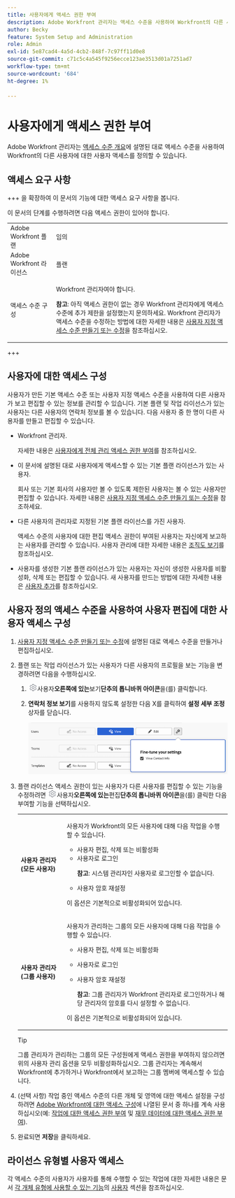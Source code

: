 ```yaml
---
title: 사용자에게 액세스 권한 부여
description: Adobe Workfront 관리자는 액세스 수준을 사용하여 Workfront의 다른 사용자에 대한 사용자 액세스 권한을 정의할 수 있습니다.
author: Becky
feature: System Setup and Administration
role: Admin
exl-id: 5e87cad4-4a5d-4cb2-848f-7c97ff11d0e8
source-git-commit: c71c5c4a545f9256ecce123ae3513d01a7251ad7
workflow-type: tm+mt
source-wordcount: '684'
ht-degree: 1%

---
```



# 사용자에게 액세스 권한 부여

Adobe Workfront 관리자는 [액세스 수준 개요](../../../administration-and-setup/add-users/access-levels-and-object-permissions/access-levels-overview.md)에 설명된 대로 액세스 수준을 사용하여 Workfront의 다른 사용자에 대한 사용자 액세스를 정의할 수 있습니다.

## 액세스 요구 사항

+++ 을 확장하여 이 문서의 기능에 대한 액세스 요구 사항을 봅니다.

이 문서의 단계를 수행하려면 다음 액세스 권한이 있어야 합니다.

<table style="table-layout:auto"> 
 <col> 
 <col> 
 <tbody> 
  <tr> 
   <td role="rowheader">Adobe Workfront 플랜</td> 
   <td>임의</td> 
  </tr> 
  <tr> 
   <td role="rowheader">Adobe Workfront 라이선스</td> 
   <td>플랜</td> 
  </tr> 
  <tr> 
   <td role="rowheader">액세스 수준 구성</td> 
   <td> <p>Workfront 관리자여야 합니다.</p> <p><b>참고</b>: 아직 액세스 권한이 없는 경우 Workfront 관리자에게 액세스 수준에 추가 제한을 설정했는지 문의하세요. Workfront 관리자가 액세스 수준을 수정하는 방법에 대한 자세한 내용은 <a href="../../../administration-and-setup/add-users/configure-and-grant-access/create-modify-access-levels.md" class="MCXref xref" data-mc-variable-override="">사용자 지정 액세스 수준 만들기 또는 수정</a>을 참조하십시오.</p> </td> 
  </tr> 
 </tbody> 
</table>

+++

## 사용자에 대한 액세스 구성

사용자가 만든 기본 액세스 수준 또는 사용자 지정 액세스 수준을 사용하여 다른 사용자가 보고 편집할 수 있는 정보를 관리할 수 있습니다. 기본 플랜 및 작업 라이선스가 있는 사용자는 다른 사용자의 연락처 정보를 볼 수 있습니다. 다음 사용자 중 한 명이 다른 사용자를 만들고 편집할 수 있습니다.

* Workfront 관리자.

  자세한 내용은 [사용자에게 전체 관리 액세스 권한 부여](../../../administration-and-setup/add-users/configure-and-grant-access/grant-a-user-full-administrative-access.md)를 참조하십시오.

* 이 문서에 설명된 대로 사용자에게 액세스할 수 있는 기본 플랜 라이선스가 있는 사용자.

  회사 또는 기본 회사의 사용자만 볼 수 있도록 제한된 사용자는 볼 수 있는 사용자만 편집할 수 있습니다. 자세한 내용은 [사용자 지정 액세스 수준 만들기 또는 수정](../../../administration-and-setup/add-users/configure-and-grant-access/create-modify-access-levels.md)을 참조하세요.

* 다른 사용자의 관리자로 지정된 기본 플랜 라이선스를 가진 사용자.

  액세스 수준의 사용자에 대한 편집 액세스 권한이 부여된 사용자는 자신에게 보고하는 사용자를 관리할 수 있습니다. 사용자 관리에 대한 자세한 내용은 [조직도 보기](../../../people-teams-and-groups/work-directly-with-others/view-the-org-chart.md)를 참조하십시오.

* 사용자를 생성한 기본 플랜 라이선스가 있는 사용자는 자신이 생성한 사용자를 비활성화, 삭제 또는 편집할 수 있습니다. 새 사용자를 만드는 방법에 대한 자세한 내용은 [사용자 추가](../../../administration-and-setup/add-users/create-and-manage-users/add-users.md)를 참조하십시오.

## 사용자 정의 액세스 수준을 사용하여 사용자 편집에 대한 사용자 액세스 구성

1. [사용자 지정 액세스 수준 만들기 또는 수정](../../../administration-and-setup/add-users/configure-and-grant-access/create-modify-access-levels.md)에 설명된 대로 액세스 수준을 만들거나 편집하십시오.
1. 플랜 또는 작업 라이선스가 있는 사용자가 다른 사용자의 프로필을 보는 기능을 변경하려면 다음을 수행하십시오.

   1. ![](assets/gear-icon-settings.png)사용자&#x200B;**오른쪽에 있는**&#x200B;보기&#x200B;**단추의 톱니바퀴 아이콘**&#x200B;을(를) 클릭합니다.

   1. **연락처 정보 보기**&#x200B;를 사용하지 않도록 설정한 다음 X를 클릭하여 **설정 세부 조정** 상자를 닫습니다.

      ![사용자 설정 미세 조정](assets/fine-tune-users.png)

1. 플랜 라이선스 액세스 권한이 있는 사용자가 다른 사용자를 편집할 수 있는 기능을 수정하려면 ![](assets/gear-icon-settings.png)사용자&#x200B;**오른쪽에 있는**&#x200B;편집&#x200B;**단추의 톱니바퀴 아이콘**&#x200B;을(를) 클릭한 다음 부여할 기능을 선택하십시오.

   <table style="table-layout:auto"> 
    <col> 
    <col> 
    <tbody> 
    <!--DELETE THIS SECTION MARCH 2026-->
     <!-- <tr> 
     <td role="rowheader"><strong>Create</strong> </td> 
      <td> <p>Allows users to create users.<br>This option is enabled by default.</p> 
     <p><b>NOTE</b>: This is not available if your organization has been onboarded to the Adobe Admin Console. See your network or IT administrator if you need more information.</p>
        </td>  
     </tr> 
     <tr> 
      <td role="rowheader"><strong>Delete</strong> </td> 
      <td> <p> Allows users to delete the users they have created themselves.<br>This option is enabled by default.</p> <p><b>NOTE</b>: This is not available if your organization has been onboarded to the Adobe Admin Console. See your network or IT administrator if you need more information.</p> </td> 
     </tr> -->
     <tr> 
      <td role="rowheader"><strong>사용자 관리자(모든 사용자)</strong> </td> 
      <td> <p>사용자가 Workfront의 모든 사용자에 대해 다음 작업을 수행할 수 있습니다.</p> 
       <ul> 
        <li>사용자 편집, 삭제 또는 비활성화</li> 
        <li>사용자로 로그인<p><b>참고</b>: 시스템 관리자인 사용자로 로그인할 수 없습니다.</p></li> 
        <li>사용자 암호 재설정</li> 
       </ul> <p>이 옵션은 기본적으로 비활성화되어 있습니다.</p> </td> 
     </tr> 
     <tr> 
      <td role="rowheader"><strong>사용자 관리자(그룹 사용자)</strong> </td> 
      <td> <p>사용자가 관리하는 그룹의 모든 사용자에 대해 다음 작업을 수행할 수 있습니다. 
        <ul>
         <li><p>사용자 편집, 삭제 또는 비활성화</p></li>
         <li>사용자로 로그인</li>
         <li><p>사용자 암호 재설정</p><p><b>참고</b>: 그룹 관리자가 Workfront 관리자로 로그인하거나 해당 관리자의 암호를 다시 설정할 수 없습니다.</p></li>
        </ul><p>이 옵션은 기본적으로 비활성화되어 있습니다.</p></p> </td> 
     </tr> 
    </tbody> 
   </table>

   >[!TIP]
   >
   >그룹 관리자가 관리하는 그룹의 모든 구성원에게 액세스 권한을 부여하지 않으려면 위의 사용자 관리 옵션을 모두 비활성화하십시오. 그룹 관리자는 계속해서 Workfront에 추가하거나 Workfront에서 보고하는 그룹 멤버에 액세스할 수 있습니다.

1. (선택 사항) 작업 중인 액세스 수준의 다른 개체 및 영역에 대한 액세스 설정을 구성하려면 [Adobe Workfront에 대한 액세스 구성](../../../administration-and-setup/add-users/configure-and-grant-access/configure-access.md)에 나열된 문서 중 하나를 계속 사용하십시오(예: [작업에 대한 액세스 권한 부여](../../../administration-and-setup/add-users/configure-and-grant-access/grant-access-tasks.md) 및 [재무 데이터에 대한 액세스 권한 부여](../../../administration-and-setup/add-users/configure-and-grant-access/grant-access-financial.md)).
1. 완료되면 **저장**&#x200B;을 클릭하세요.

## 라이선스 유형별 사용자 액세스

각 액세스 수준의 사용자가 사용자를 통해 수행할 수 있는 작업에 대한 자세한 내용은 문서 [각 개체 유형에 사용할 수 있는 기능](../../../administration-and-setup/add-users/access-levels-and-object-permissions/functionality-available-for-each-object-type.md#users)의 [사용자](../../../administration-and-setup/add-users/access-levels-and-object-permissions/functionality-available-for-each-object-type.md) 섹션을 참조하십시오.
